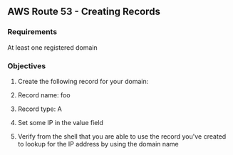 ## AWS Route 53 - Creating Records

### Requirements

At least one registered domain

### Objectives

1. Create the following record for your domain:
  1. Record name: foo
  2. Record type: A
  3. Set some IP in the value field

2. Verify from the shell that you are able to use the record you've created to lookup for the IP address by using the domain name
